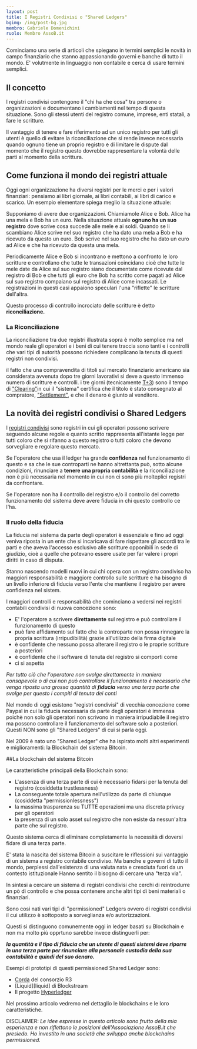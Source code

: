```yaml
---
layout: post
title: I Registri Condivisi o "Shared Ledgers"
bgimg: /img/post-bg.jpg
membro: Gabriele Domenichini
ruolo: Membro AssoB.it
---
```

Cominciamo una serie di articoli che spiegano in termini semplici le novità
in campo finanziario che stanno appassionando governi e banche di tutto il mondo.
E' volutmente in linguaggio non contabile e cerca di usare termini semplici.

<!-- more -->
## Il concetto

I registri condivisi contengono il "chi ha che cosa" tra persone o
organizzazioni e documentano i cambiamenti nel tempo di questa situazione.
Sono gli stessi utenti del registro comune, imprese, enti statali, a fare le scritture.

Il vantaggio di tenere e fare riferimento ad un unico registro per tutti gli
utenti è quello di evitare la riconciliazione che si rende invece
necessaria quando ognuno tiene un proprio registro e di limitare le dispute
dal momento che il registro questo dovrebbe rappresentare la volontà delle 
parti al momento della scrittura.

## Come funziona il mondo dei registri attuale

Oggi ogni organizzazione ha diversi registri per le merci e per i valori
finanziari: pensiamo ai libri giornale, ai libri contabili, ai libri di carico
e scarico.
Un esempio elementare spiega meglio la situazione attuale:

Supponiamo di avere due organizzazioni. Chiamiamole Alice e Bob.
Alice ha una mela e Bob ha un euro. Nella situazione
attuale **ognuno ha un suo registro** dove scrive cosa succede alle mele e ai soldi.
Quando se li scambiano Alice scrive nel suo registro che ha dato una mela
a Bob e ha ricevuto da questo un euro.
Bob scrive  nel suo registro che ha dato un euro ad Alice e che ha ricevuto
da questa una mela.

Periodicamente Alice e Bob si incontrano e mettono a confronto le loro scritture
e controllano che tutte le transazioni coincidano cioè che tutte le mele date da
Alice sul suo registro siano documentate come ricevute dal
registro di Bob e che tutti gli euro che Bob ha scritto come pagati ad Alice
sul suo registro compaiano sul registro di Alice come incassati. Le
registrazioni in questi casi appaiono speculari l'una
"riflette" le scritture dell'altra.

Questo processo di controllo incrociato delle scritture è detto
**riconciliazione.**

### La Riconciliazione

La riconciliazione tra due registri illustrata sopra è molto semplice ma
nel mondo reale gli operatori e i beni di cui tenere traccia sono
tanti e i controlli che vari tipi di autorità possono richiedere complicano
la tenuta di questi registri non condivisi.

il fatto che una
compravendita di titoli sul mercato finanziario americano sia considerata
avvenuta dopo tre giorni lavorativi si deve a questo immenso numero di
scritture e controlli. i tre giorni (tecnicamente [T+3][t+3]) sono il tempo 
di ["Clearing"][clearing]in cui il
"sistema" certifica che il titolo è stato consegnato al compratore,
["Settlement"][settlement], e che il denaro è giunto al venditore.

## La novità dei registri condivisi o Shared Ledgers

I [registri condivisi][sharedledgers] sono registri in cui gli operatori possono scrivere
seguendo alcune regole e quanto scritto rappresenta all'istante legge per
tutti coloro che si rifanno a questo registro o tutti coloro che devono
sorvegliare e regolare questo mercato.

Se l'operatore che usa il ledger ha grande **confidenza** nel funzionamento di
questo e sa che le sue controparti ne hanno altrettanta può, sotto alcune
condizioni, rinunciare a **tenere una propria contabilità** e la riconciliazione non
è più necessaria nel momento in cui non ci sono più molteplici registri
da confrontare.

Se l'operatore non ha il controllo del registro e/o il controllo del corretto
funzionamento del sistema deve avere fiducia in chi questo controllo ce l'ha.

### Il ruolo della fiducia

La fiducia nel sistema da parte degli operatori è essenziale e fino ad oggi
veniva riposta in un ente che si incaricava di fare rispettare gli accordi 
tra le parti e che aveva l'accesso esclusivo alle scritture opponibili in 
sede di giudizio, cioè a quelle che potevano essere usate per far valere i 
propri diritti in caso di disputa.

Stanno nascendo modelli nuovi in cui chi opera con un registro condiviso 
ha maggiori responsabilità e maggiore controllo sulle scritture e ha bisogno 
di un livello inferiore di fiducia verso l'ente che mantiene il registro per 
avere confidenza nel sistem.

I maggiori controlli e responsabilità che cominciano a vedersi nei registri 
contabili condivisi di nuova concezione sono:

* E' l'operatore a scrivere **direttamente** sul registro e
può controllare il funzionamento di questo
* può fare affidamento sul fatto che la controparte non possa rinnegare
la propria scrittura (irripudibilità) grazie all'utilizzo della firma digitale
* è confidente che nessuno possa alterare il registro
o le proprie scritture a posteriori
* è confidente che il software di tenuta del registro si comporti come 
* ci si aspetta

*Per tutto ciò che l'operatore non svolge direttamente in maniera consapevole
o di cui non può controllare il funzionamento
è necessario che venga riposta una grossa quantità di **fiducia**
verso una terza parte che svolge per questo i compiti di tenuta dei conti*

Nel mondo di oggi esistono "registri condivisi" di vecchia concezione come
Paypal in cui la fiducia necessaria da parte degli operatori è immensa poichè
non solo gli operatori non scrivono in maniera irripudiabile il registro ma
possono controllare il funzionamento del
software solo a posteriori.
Questi NON sono gli "Shared Ledgers" di cui si parla oggi.

Nel 2009 è nato uno "Shared Ledger" che ha ispirato molti altri esperimenti e
miglioramenti: la Blockchain del sistema Bitcoin.

##La blockchain del sistema Bitcoin

Le caratteristiche principali della Blockchain sono:

* L'assenza di una terza parte di cui è necessario fidarsi per la tenuta del registro 
(cosiddetta trustlessness)
* La conseguente totale apertura nell'utilizzo da parte di chiunque (cosiddetta "permissionlessness")
* la massima trasparenza su TUTTE operazioni ma una discreta privacy per gli
operatori
* la presenza di un solo asset sul registro che non esiste da nessun'altra parte
che sul registro.

Questo sistema cerca di eliminare completamente la necessità di doversi fidare
di una terza parte.

E' stata la nascita del sistema Bitcoin a suscitare le riflessioni sui vantaggio 
di un sistema a registro contabile condiviso. Ma banche e governi di tutto il mondo, 
perplessi dall'esistenza di una valuta nata e cresciuta fuori da un contesto istituzionale 
Hanno sentito il bisogno di cercare una "terza via".

In sintesi a cercare un sistema di registri condivisi che cerchi di reintrodurre 
un pò di controllo e che possa contenere anche altri tipi di beni materiali o finanziari.

Sono così nati vari tipi di "permissioned" Ledgers ovvero di registri condivisi
il cui utilizzo è sottoposto a sorveglianza e/o autorizzazioni.

Questi si distinguono comunemente oggi in ledger basati su Blockchain e non ma
molto più opprtuno sarebbe invece distinguerli per:

***la quantità e il tipo di fiducia che un utente di questi sistemi
deve riporre in una terza parte per rinunciare alla personale custodia della
sua contabilità e quindi del suo denaro.***

Esempi di prototipi di questi permissioned Shared Ledger sono:

* [Corda][corda] del consorzio R3
* [Liquid][liquid] di Blockstream
* Il progetto [Hyperledger][hyperledger]

Nel prossimo articolo vedremo nel dettaglio le blockchains e le loro
caratteristiche.

DISCLAIMER: *Le idee espresse in questo articolo sono frutto della mia esperienza e 
non riflettono le posizioni dell'Associazione AssoB.it che presiedo.
Ho investito in una società che sviluppa anche blockchains permissioned.*

[corda]: https://gendal.me/2016/04/05/introducing-r3-corda-a-distributed-ledger-designed-for-financial-services/
[sharedledgers]: https://gendal.me/2015/04/27/how-to-explain-the-value-of-replicated-shared-ledgers-from-first-principles/
[hyperledger]: https://www.hyperledger.org/
[t+3]: https://en.wikipedia.org/wiki/T%2B3
[settlement]: https://en.wikipedia.org/wiki/Settlement_(finance)
[clearing]: https://en.wikipedia.org/wiki/Clearing_(finance)
